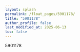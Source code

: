 ```yaml
---
layout: splash
permalink: /float_pages/5901178/
title: "5901178"
author_profile: false
last_modified_at: 2025-06-13
toc: false
---
```

 
5901178
